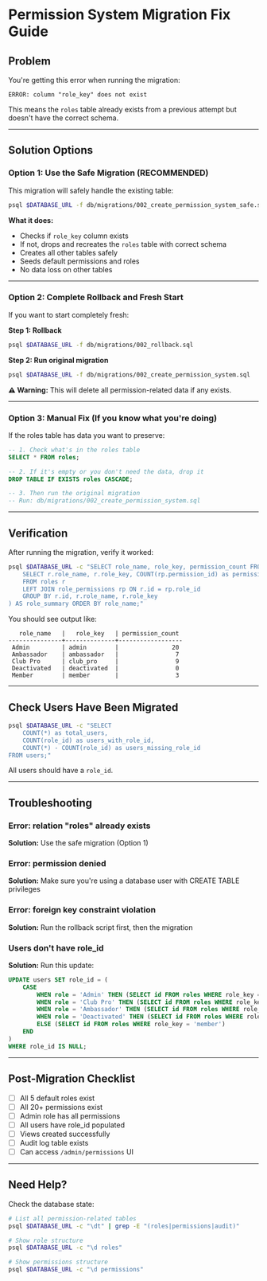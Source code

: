 # Permission System Migration Fix Guide

## Problem

You're getting this error when running the migration:
```
ERROR: column "role_key" does not exist
```

This means the `roles` table already exists from a previous attempt but doesn't have the correct schema.

---

## Solution Options

### Option 1: Use the Safe Migration (RECOMMENDED)

This migration will safely handle the existing table:

```bash
psql $DATABASE_URL -f db/migrations/002_create_permission_system_safe.sql
```

**What it does:**
- Checks if `role_key` column exists
- If not, drops and recreates the `roles` table with correct schema
- Creates all other tables safely
- Seeds default permissions and roles
- No data loss on other tables

---

### Option 2: Complete Rollback and Fresh Start

If you want to start completely fresh:

**Step 1: Rollback**
```bash
psql $DATABASE_URL -f db/migrations/002_rollback.sql
```

**Step 2: Run original migration**
```bash
psql $DATABASE_URL -f db/migrations/002_create_permission_system.sql
```

**⚠️ Warning:** This will delete all permission-related data if any exists.

---

### Option 3: Manual Fix (If you know what you're doing)

If the roles table has data you want to preserve:

```sql
-- 1. Check what's in the roles table
SELECT * FROM roles;

-- 2. If it's empty or you don't need the data, drop it
DROP TABLE IF EXISTS roles CASCADE;

-- 3. Then run the original migration
-- Run: db/migrations/002_create_permission_system.sql
```

---

## Verification

After running the migration, verify it worked:

```bash
psql $DATABASE_URL -c "SELECT role_name, role_key, permission_count FROM (
    SELECT r.role_name, r.role_key, COUNT(rp.permission_id) as permission_count
    FROM roles r
    LEFT JOIN role_permissions rp ON r.id = rp.role_id
    GROUP BY r.id, r.role_name, r.role_key
) AS role_summary ORDER BY role_name;"
```

You should see output like:
```
   role_name   |   role_key   | permission_count
---------------+--------------+------------------
 Admin         | admin        |               20
 Ambassador    | ambassador   |                7
 Club Pro      | club_pro     |                9
 Deactivated   | deactivated  |                0
 Member        | member       |                3
```

---

## Check Users Have Been Migrated

```bash
psql $DATABASE_URL -c "SELECT
    COUNT(*) as total_users,
    COUNT(role_id) as users_with_role_id,
    COUNT(*) - COUNT(role_id) as users_missing_role_id
FROM users;"
```

All users should have a `role_id`.

---

## Troubleshooting

### Error: relation "roles" already exists
**Solution:** Use the safe migration (Option 1)

### Error: permission denied
**Solution:** Make sure you're using a database user with CREATE TABLE privileges

### Error: foreign key constraint violation
**Solution:** Run the rollback script first, then the migration

### Users don't have role_id
**Solution:** Run this update:
```sql
UPDATE users SET role_id = (
    CASE
        WHEN role = 'Admin' THEN (SELECT id FROM roles WHERE role_key = 'admin')
        WHEN role = 'Club Pro' THEN (SELECT id FROM roles WHERE role_key = 'club_pro')
        WHEN role = 'Ambassador' THEN (SELECT id FROM roles WHERE role_key = 'ambassador')
        WHEN role = 'Deactivated' THEN (SELECT id FROM roles WHERE role_key = 'deactivated')
        ELSE (SELECT id FROM roles WHERE role_key = 'member')
    END
)
WHERE role_id IS NULL;
```

---

## Post-Migration Checklist

- [ ] All 5 default roles exist
- [ ] All 20+ permissions exist
- [ ] Admin role has all permissions
- [ ] All users have role_id populated
- [ ] Views created successfully
- [ ] Audit log table exists
- [ ] Can access `/admin/permissions` UI

---

## Need Help?

Check the database state:
```bash
# List all permission-related tables
psql $DATABASE_URL -c "\dt" | grep -E "(roles|permissions|audit)"

# Show role structure
psql $DATABASE_URL -c "\d roles"

# Show permissions structure
psql $DATABASE_URL -c "\d permissions"
```
